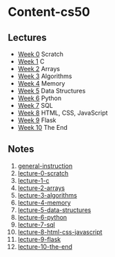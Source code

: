 # Content-cs50

## Lectures

- [Week 0](https://cs50.harvard.edu/x/2025/weeks/0/) Scratch
- [Week 1](https://cs50.harvard.edu/x/2025/weeks/1/) C
- [Week 2](https://cs50.harvard.edu/x/2025/weeks/2/) Arrays
- [Week 3](https://cs50.harvard.edu/x/2025/weeks/3/) Algorithms
- [Week 4](https://cs50.harvard.edu/x/2025/weeks/4/) Memory
- [Week 5](https://cs50.harvard.edu/x/2025/weeks/5/) Data Structures
- [Week 6](https://cs50.harvard.edu/x/2025/weeks/6/) Python
- [Week 7](https://cs50.harvard.edu/x/2025/weeks/7/) SQL
- [Week 8](https://cs50.harvard.edu/x/2025/weeks/8/) HTML, CSS, JavaScript
- [Week 9](https://cs50.harvard.edu/x/2025/weeks/9/) Flask
- [Week 10](https://cs50.harvard.edu/x/2025/weeks/10/) The End

## Notes

1. [general-instruction](general-instruction.md)
2. [lecture-0-scratch](lecture-0-scratch.md)
3. [lecture-1-c](lecture-1-c.md)
4. [lecture-2-arrays](lecture-2-arrays.md)
5. [lecture-3-algorithms](lecture-3-algorithms.md)
6. [lecture-4-memory](lecture-4-memory.md)
7. [lecture-5-data-structures](lecture-5-data-structures.md)
8. [lecture-6-python](lecture-6-python.md)
9. [lecture-7-sql](lecture-7-sql.md)
10. [lecture-8-html-css-javascript](lecture-8-html-css-javascript.md)
11. [lecture-9-flask](lecture-9-flask.md)
12. [lecture-10-the-end](lecture-10-the-end.md)
